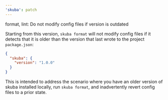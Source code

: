 ```yaml
---
'skuba': patch
---
```


format, lint: Do not modify config files if version is outdated

Starting from this version, `skuba format` will not modify config files if it detects that it is older than the version that last wrote to the project `package.json`:

```json
{
  "skuba": {
    "version": "1.0.0"
  }
}
```

This is intended to address the scenario where you have an older version of skuba installed locally, run `skuba format`, and inadvertently revert config files to a prior state.
